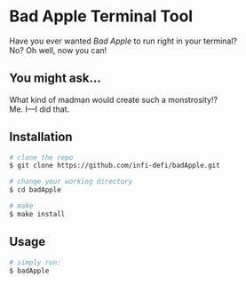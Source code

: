 # Bad Apple Terminal Tool

Have you ever wanted *Bad Apple* to run right in your terminal?  
No? Oh well, now you can!

## You might ask...

What kind of madman would create such a monstrosity!?  
Me. I—I did that.

## Installation

```bash
# clone the repo
$ git clone https://github.com/infi-defi/badApple.git

# change your working directory
$ cd badApple

# make
$ make install
```

## Usage

```bash
# simply run:
$ badApple
```
